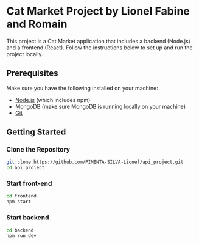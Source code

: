 # Cat Market Project by Lionel Fabine and Romain

This project is a Cat Market application that includes a backend (Node.js) and a frontend (React). Follow the instructions below to set up and run the project locally.

## Prerequisites

Make sure you have the following installed on your machine:

- [Node.js](https://nodejs.org/en/) (which includes npm)
- [MongoDB](https://www.mongodb.com/try/download/community) (make sure MongoDB is running locally on your machine)
- [Git](https://git-scm.com/)

## Getting Started

### Clone the Repository

```sh
git clone https://github.com/PIMENTA-SILVA-Lionel/api_project.git
cd api_project
```


### Start front-end
```sh
cd frontend
npm start
```

### Start backend
```sh
cd backend
npm run dev
```
